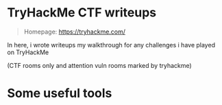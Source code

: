 # TryHackMe CTF writeups

> Homepage: https://tryhackme.com/

In here, i wrote writeups my walkthrough for any challenges i have played on TryHackMe

(CTF rooms only and attention vuln rooms marked by tryhackme)

# Some useful tools

